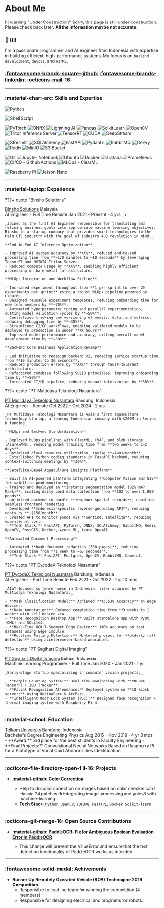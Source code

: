# About Me

!!! warning "Under Construction"
    Sorry, this page is still under construction. Please check back later. **All the information maybe not accurate.**


### :wave: Hi!
I'm a passionate programmer and AI engineer from Indonesia with expertise in building efficient, high-performance systems. My focus is on `backend development`, `devops`, and `AI/ML`.

### [:fontawesome-brands-square-github:](https://github.com/agfianf)  [:fontawesome-brands-linkedin:](https://www.linkedin.com/in/magfianf/) [:octicons-mail-16:](mailto:muhammadagfian96@gmail.com)

---

### :material-chart-arc: Skills and Expertise

![Python](https://img.shields.io/badge/Python-white?logo=python&logoColor=yellow) 
<!-- ![Rust](https://img.shields.io/badge/Rust-white?logo=rust&logoColor=black) -->
<!-- ![C++](https://img.shields.io/badge/C%2B%2B-white?logo=cplusplus&logoColor=%2300599C) -->
![Shell Script](https://img.shields.io/badge/Shell_Script-white?logo=gnubash)
<!-- Deep Learning: -->
![PyTorch](https://img.shields.io/badge/PyTorch-white?logo=pytorch) 
![ONNX](https://img.shields.io/badge/ONNX-white?logo=onnx&logoColor=black)
![Lightning AI](https://img.shields.io/badge/Lightning_AI-white?logo=lightning&logoColor=%23792EE5)
![Pandas](https://img.shields.io/badge/Pandas-white?logo=pandas&logoColor=navy)
![ScikitLearn](https://img.shields.io/badge/Scikit_Learn-white?logo=scikitlearn)
![OpenCV](https://img.shields.io/badge/OpenCV-white?logo=opencv&logoColor=red)
![Triton Inference Server](https://img.shields.io/badge/Triton_Inference_Server-white?logo=nvidia)
![TensorRT](https://img.shields.io/badge/TensorRT-white?logo=nvidia)
![CUDA](https://img.shields.io/badge/CUDA-white?logo=nvidia)
![DeepStream](https://img.shields.io/badge/DeepStream-white?logo=nvidia)

<!-- LLM -->
<!-- ![LLM OpenAI](https://img.shields.io/badge/LLM_OpenAI-white?logo=openai&logoColor=black)
![LangChain](https://img.shields.io/badge/LangChain-white?logo=langchain&logoColor=%231C3C3C)
![LangGraph](https://img.shields.io/badge/LangGraph-white?logo=langgraph&logoColor=%231C3C3C)
![Ollama](https://img.shields.io/badge/Ollama-white?logo=ollama&logoColor=black)
![DB Vector - Chroma](https://img.shields.io/badge/DB_Vector-Chroma-white)
![DB Vector - FAISS](https://img.shields.io/badge/DB_Vector-FAISS-white?logo=meta) -->

<!-- Data Engineer -->
<!-- ![Metabase](https://img.shields.io/badge/Metabase-white?logo=metabase)
![Apache Kafka](https://img.shields.io/badge/Apache_Kafka-white?logo=apachekafka&logoColor=black)
![Apache Spark](https://img.shields.io/badge/Apache_Spark-white?logo=apachespark)
![Apache Hadoop](https://img.shields.io/badge/Apache_Hadoop-white?logo=apachehadoop)
![PostgreSQL](https://img.shields.io/badge/PostgreSQL-white?logo=postgresql&logoColor=blue) 
![MongoDB](https://img.shields.io/badge/MongoDB-white?logo=mongodb) -->

<!-- - Platform:  -->
![Streamlit](https://img.shields.io/badge/Streamlit-white?logo=streamlit)
![SQLAlchemy](https://img.shields.io/badge/SQLAlchemy-white?logo=sqlalchemy&logoColor=black)
![FastAPI](https://img.shields.io/badge/FastAPI-white?logo=fastapi)
![Pydantic](https://img.shields.io/badge/Pydantic-white?logo=pydantic&logoColor=red)
![RabbitMQ](https://img.shields.io/badge/RabbitMQ-white?logo=rabbitmq)
![Celery](https://img.shields.io/badge/Celery-white?logo=celery&logoColor=%2337814A)
![Redis](https://img.shields.io/badge/Redis-white?logo=redis)
![MinIO](https://img.shields.io/badge/MinIO-white?logo=minio&logoColor=%23C72E49)
![S3 Bucket](https://img.shields.io/badge/S3_Bucket-white?logo=amazons3)


<!-- - Development: -->
![Git](https://img.shields.io/badge/Git-white?logo=git) 
![Jupyter Notebook](https://img.shields.io/badge/Jupyter_Notebook-white?logo=jupyter)
![Ubuntu](https://img.shields.io/badge/Ubuntu-white?logo=ubuntu)
![Docker](https://img.shields.io/badge/Docker-white?logo=Docker)
![Grafana](https://img.shields.io/badge/Grafana-white?logo=grafana)
![Prometheus](https://img.shields.io/badge/Prometheus-white?logo=prometheus)
![CI/CD - Github Actions](https://img.shields.io/badge/CI%2FCD-Github_Actions-white?logo=githubactions)
![MLOps - ClearML](https://img.shields.io/badge/MLOps-ClearML-white)
<!-- ![Terraform](https://img.shields.io/badge/Terraform-white?logo=terraform) -->
<!-- ![Jenkins](https://img.shields.io/badge/Jenkins-white?logo=jenkins) -->
<!-- ![CI/CD - Gitlab](https://img.shields.io/badge/CI%2FCD-Gitlab-white?logo=gitlab) -->
<!-- ![Kubernetes](https://img.shields.io/badge/Kubernetes-white?logo=kubernetes) -->
<!-- ![MLOps - MLFlow](https://img.shields.io/badge/MLOps-MLFlow-white?logo=mlflow) -->

![Raspberry Pi](https://img.shields.io/badge/Raspberry_Pi-white?logo=raspberrypi&logoColor=maroon)
![Jetson Nano](https://img.shields.io/badge/Jetson_Nano-white?logo=nvidia)


---

### :material-laptop: Experience
???+ quote "Binsho Solutions"
    <div class="job-company-location">
        <a id="binsho-solutions" class="c-name" href="https://binshosolutions.com/">Binsho Solutions</a>
        <span class="c-loc">Malaysia</span>
    </div>
    <div class="job-title-date">
        <span class="title">AI Engineer - Full Time Remote</span>
        <span class="date">Jan 2021 - Present · 4 yrs ++</span>
    </div>

    _Joined as the first AI Engineer responsible for translating and refining business goals into appropriate machine learning objectives. Binsho is a startup company that provides smart technologies to the Palm Oil industry with the goal of Industry 4.0 revolution in mind._

    **End-to-End AI Inference Optimization**

    - Improved AI system accuracy by **XX%**, reduced end-to-end processing time from **~120 minutes to ~10 seconds** by leveraging TensorRT and NVIDIA Triton Server.
    - Reduced compute usage by **XX%**, enabling highly efficient processing on bare-metal infrastructure.

    **MLOps Integration and Workflow Scaling**

    - Increased experiment throughput from **1 per sprint to over 20 experiments per sprint** using a robust MLOps pipeline powered by ClearML.
    - Designed reusable experiment templates, reducing onboarding time for new team members by **~70%**.
    - Automated hyperparameter tuning and parallel experimentation, cutting model validation cycles by **~50%**.
    - Centralized tracking and versioning of models, data, and metrics, reducing debugging time by **~30%**.
    - Streamlined CI/CD workflows, enabling validated models to be deployed to production in under **XX hours**.
    - Improved model performance and accuracy, cutting overall model development time by **~50%**.

    **Backend Core Business Application Revamp**

    - Led initiative to redesign backend v2, reducing service startup time from **10 minutes to 30 seconds**.
    - Reduced production errors by **XX%** through fault-tolerant architecture.
    - Refactored codebase following SOLID principles, improving onboarding time by **~50%**.
    - Integrated CI/CD pipeline, reducing manual intervention by **80%**.

???+ quote "PT Multidaya Teknologi Nusantara"
    <div class="job-company-location">
        <a class="c-name" href="https://efishery.com/id/">PT Multidaya Teknologi Nusantara</a>
        <span class="c-loc">Bandung, Indonesia</span>
    </div>
    <div class="job-title-date">
        <span class="title">AI Engineer - Remote</span>
        <span class="date">Oct 2022 - Oct 2024 · 2 yrs</span>
    </div>

    _PT Multidaya Teknologi Nusantara is Asia's first aquaculture technology startup, a leading Indonesian company with $200M in Series D funding_

    **MLOps and Backend Standardization**

    - Deployed MLOps pipelines with ClearML, CVAT, and blob storage (Azure/AWS), reducing model training time from **two weeks to 1–2 days**.
    - Optimized cloud resource utilization, saving **~$991/month**.
    - Established Python coding standards in FastAPI backend, reducing context-switching meetings by **30%**.

    **Satellite-Based Aquaculture Insights Platform**

    - Built an AI-powered platform integrating **Computer Vision and GIS** for satellite pond monitoring.
    - Trained and deployed an **instance segmentation model (82% mAP Mask)**, scaling daily pond data collection from **102 to over 1,000 ponds**.
    - Optimized backend to handle **700,000+ spatial records**, enabling seamless frontend rendering.
    - Developed **Indonesia-specific reverse-geocoding API**, reducing costs by **~$150/month**.
    - Created API to monitor ponds via **Sentinel satellite**, reducing operational costs.
    - **Tech Stack:** FastAPI, PyTorch, ONNX, SQLAlchemy, RabbitMQ, Redis, OpenCV, PostGIS, Docker, Azure ML, Azure OpenAI.

    **Automated Document Processing**

    - Automated **bank document redaction (300-pages)**, reducing processing time from **1 week to ~60 seconds**.
    - **Tech Stack:** FastAPI, Postgres, OpenCV, RabbitMQ, Camelot.

???+ quote "PT DycodeX Teknologi Nusantara"
    <div class="job-company-location">
        <a class="c-name" href="https://www.dycodex.com/">PT DycodeX Teknologi Nusantara</a>
        <span class="c-loc">Bandung, Indonesia</span>
    </div>
    <div class="job-title-date">
        <span class="title">AI Engineer - Part Time Remote</span>
        <span class="date">Feb 2021 - Oct 2022 · 1 yr 10 mos</span>
    </div>

    _AIoT-focused software house in Indonesia, later acquired by PT Multidaya Teknologi Nusantara._

    - **Mask Classification Model:** Achieved **93.63% Accuracy** on edge devices.
    - **Data Annotation:** Reduced completion time from **3 weeks to 1 week** with self-hosted CVAT.
    - **Face Recognition Desktop App:** Built standalone app with PyQt (QML) and SQLite3.
    - **Real-Time OCR 7-Segment Edge Device:** 100% accuracy on test datasets using Edge Impulse.
    - **Realtime Falling Detection:** Mentored project for **elderly fall detection** using accelerometer-based wearables.

???+ quote "PT Sugihart Digital Imaging"
    <div class="job-company-location">
        <a class="c-name" href="https://www.instagram.com/sugihartdigital/?hl=id">PT Sugihart Digital Imaging</a>
        <span class="c-loc">Bekasi, Indonesia</span>
    </div>
    <div class="job-title-date">
        <span class="title">Machine Learning Programmer - Full Time</span>
        <span class="date">Jan 2020 - Jan 2021 · 1 yr</span>
    </div>
    
    _Early-stage startup specializing in computer vision projects._

    - **People Counting System:** Real-time monitoring with **YOLOv4 + TensorRT + IOU Tracker**.
    - **Facial Recognition Attendance:** Deployed system on **10 kiosk servers** using RetinaFace & ArcFace.
    - **Intelligent Door Lock System (POC):** Designed face recognition + thermal imaging system with Raspberry Pi 4.

---

### :material-school: Education
<div class="job-company-location">
    <a class="c-name" href="https://telkomuniversity.ac.id/">Telkom University</a>
    <span class="c-loc">Bandung, Indonesia</span>
</div>
<div class="job-title-date">
    <span class="title">Bachelor’s Degree Engineering Physics</span>
    <span class="date">Aug 2015 - Nov 2019 · 4 yr 3 mos</span>
</div>
- **Award:** 3rd place for the best students in Faculty Engineering
- **Final Projects:** Convolutional Neural Networks Based on Raspberry Pi for a Prototype of Vocal Cord Abnormalities Identification

---
### :octicons-file-directory-open-fill-16: Projects
- [**:material-github: Color Correction**](https://github.com/agfianf/color-correction-asdfghjkl)
    
    - Help to do color correction on images based on color checker card classic 24 patch with integrating image-processing and yolov8 with machine-learning.
    - **Tech Stack**: `Python`, `OpenCV`, `YOLOv8`, `FastAPI`, `Docker`, `Scikit-learn`


---
### :octicons-git-merge-16: Open Source Contributions
- [**:material-github: PaddleOCR: Fix for Ambiguous Boolean Evaluation Error in PaddleOCR**](https://github.com/PaddlePaddle/PaddleOCR/pull/11287)

    - This change will prevent the ValueError and ensure that the text detection functionality of PaddleOCR works as intended


---
### :fontawesome-solid-medal: Achivements
- **Runner Up Remotely Operated Vehicle (ROV) Technogine 2019 Competition**
    - Responsible to lead the team for winning the competition (4 members)
    - Responsible for designing electrical and programs for robots.

